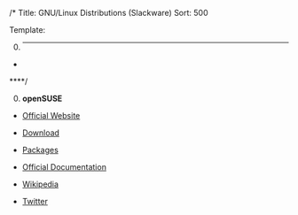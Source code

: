 /*
Title: GNU/Linux Distributions (Slackware)
Sort: 500

Template:

0. ****

* []()

****/

0. **openSUSE**

  * [Official Website](https://www.opensuse.org/)

  * [Download](https://software.opensuse.org/)

  * [Packages](https://software.opensuse.org/find)

  * [Official Documentation](https://doc.opensuse.org/)

  * [Wikipedia](https://en.wikipedia.org/wiki/OpenSUSE)

  * [Twitter](https://twitter.com/openSUSE)
